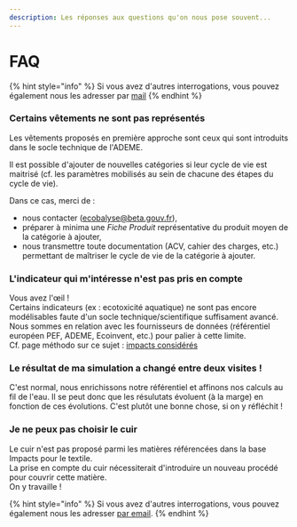 ```yaml
---
description: Les réponses aux questions qu'on nous pose souvent...
---
```


# FAQ

{% hint style="info" %}
Si vous avez d'autres interrogations, vous pouvez également nous les adresser par [mail](mailto:ecobalyse@beta.gouv.fr)
{% endhint %}

### Certains vêtements ne sont pas représentés

Les vêtements proposés en première approche sont ceux qui sont introduits dans le socle technique de l'ADEME.

Il est possible d'ajouter de nouvelles catégories si leur cycle de vie est maitrisé (cf. les paramètres mobilisés au sein de chacune des étapes du cycle de vie).&#x20;

Dans ce cas, merci de :&#x20;

* nous contacter (ecobalyse@beta.gouv.fr),
* préparer à minima une _Fiche Produit_ représentative du produit moyen de la catégorie à ajouter,
* nous transmettre toute documentation (ACV, cahier des charges, etc.) permettant de maîtriser le cycle de vie de la catégorie à ajouter.

### L'indicateur qui m'intéresse n'est pas pris en compte

Vous avez l'œil ! \
Certains indicateurs (ex : ecotoxicité aquatique) ne sont pas encore modélisables faute d'un socle technique/scientifique suffisament avancé. \
Nous sommes en relation avec les fournisseurs de données (référentiel européen PEF, ADEME, Ecoinvent, etc.) pour palier à cette limite. \
Cf. page méthodo sur ce sujet : [impacts considérés](impacts-consideres.md)

### Le résultat de ma simulation a changé entre deux visites !

C'est normal, nous enrichissons notre référentiel et affinons nos calculs au fil de l'eau. Il se peut donc que les résulutats évoluent (à la marge) en fonction de ces évolutions. C'est plutôt une bonne chose, si on y réfléchit !

### Je ne peux pas choisir le cuir

Le cuir n'est pas proposé parmi les matières référencées dans la base Impacts pour le textile.\
La prise en compte du cuir nécessiterait d'introduire un nouveau procédé pour couvrir cette matière. \
On y travaille !

{% hint style="info" %}
Si vous avez d'autres interrogations, vous pouvez également nous les adresser [par email](mailto:ecobalyse@beta.gouv.fr).
{% endhint %}
